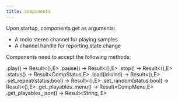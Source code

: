 ```yaml
---
title: components
---
```


Upon startup, components get as arguments:

- A rodio stereo channel for playing samples
- A channel handle for reporting state change

Components need to accept the following methods:

.play() -> Result<(),E>
.pause() -> Result<(),E>
.stop() -> Result<(),E>
.status() -> Result<CompStatus,E>
.load(id:ulnd) -> Result<(),E>
.set_repeat(status:bool) -> Result<(),E>
.set_random(status:bool) -> Result<(),E>
.get_playables_menu() -> Result<CompMenu,E>
.get_playables_json() -> Result<String, E>
